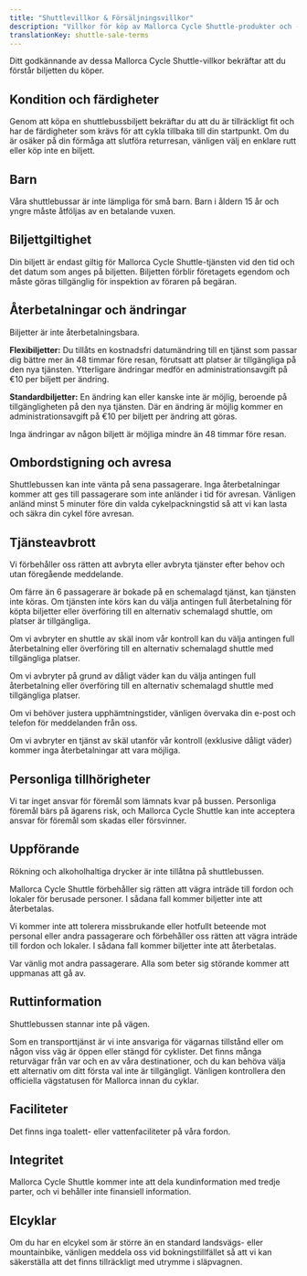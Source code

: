```yaml
---
title: "Shuttlevillkor & Försäljningsvillkor"
description: "Villkor för köp av Mallorca Cycle Shuttle-produkter och -tjänster."
translationKey: shuttle-sale-terms
---
```


Ditt godkännande av dessa Mallorca Cycle Shuttle-villkor bekräftar att du förstår biljetten du köper.

## Kondition och färdigheter

Genom att köpa en shuttlebussbiljett bekräftar du att du är tillräckligt fit och har de färdigheter som krävs för att cykla tillbaka till din startpunkt. Om du är osäker på din förmåga att slutföra returresan, vänligen välj en enklare rutt eller köp inte en biljett.

## Barn

Våra shuttlebussar är inte lämpliga för små barn. Barn i åldern 15 år och yngre måste åtföljas av en betalande vuxen.

## Biljettgiltighet

Din biljett är endast giltig för Mallorca Cycle Shuttle-tjänsten vid den tid och det datum som anges på biljetten. Biljetten förblir företagets egendom och måste göras tillgänglig för inspektion av föraren på begäran.

## Återbetalningar och ändringar

Biljetter är inte återbetalningsbara.

**Flexibiljetter:** Du tillåts en kostnadsfri datumändring till en tjänst som passar dig bättre mer än 48 timmar före resan, förutsatt att platser är tillgängliga på den nya tjänsten. Ytterligare ändringar medför en administrationsavgift på €10 per biljett per ändring.

**Standardbiljetter:** En ändring kan eller kanske inte är möjlig, beroende på tillgängligheten på den nya tjänsten. Där en ändring är möjlig kommer en administrationsavgift på €10 per biljett per ändring att göras.

Inga ändringar av någon biljett är möjliga mindre än 48 timmar före resan.

## Ombordstigning och avresa

Shuttlebussen kan inte vänta på sena passagerare. Inga återbetalningar kommer att ges till passagerare som inte anländer i tid för avresan. Vänligen anländ minst 5 minuter före din valda cykelpackningstid så att vi kan lasta och säkra din cykel före avresan.

## Tjänsteavbrott

Vi förbehåller oss rätten att avbryta eller avbryta tjänster efter behov och utan föregående meddelande.

Om färre än 6 passagerare är bokade på en schemalagd tjänst, kan tjänsten inte köras. Om tjänsten inte körs kan du välja antingen full återbetalning för köpta biljetter eller överföring till en alternativ schemalagd shuttle, om platser är tillgängliga.

Om vi avbryter en shuttle av skäl inom vår kontroll kan du välja antingen full återbetalning eller överföring till en alternativ schemalagd shuttle med tillgängliga platser.

Om vi avbryter på grund av dåligt väder kan du välja antingen full återbetalning eller överföring till en alternativ schemalagd shuttle med tillgängliga platser.

Om vi behöver justera upphämtningstider, vänligen övervaka din e-post och telefon för meddelanden från oss.

Om vi avbryter en tjänst av skäl utanför vår kontroll (exklusive dåligt väder) kommer inga återbetalningar att vara möjliga.

## Personliga tillhörigheter

Vi tar inget ansvar för föremål som lämnats kvar på bussen. Personliga föremål bärs på ägarens risk, och Mallorca Cycle Shuttle kan inte acceptera ansvar för föremål som skadas eller försvinner.

## Uppförande

Rökning och alkoholhaltiga drycker är inte tillåtna på shuttlebussen.

Mallorca Cycle Shuttle förbehåller sig rätten att vägra inträde till fordon och lokaler för berusade personer. I sådana fall kommer biljetter inte att återbetalas.

Vi kommer inte att tolerera missbrukande eller hotfullt beteende mot personal eller andra passagerare och förbehåller oss rätten att vägra inträde till fordon och lokaler. I sådana fall kommer biljetter inte att återbetalas.

Var vänlig mot andra passagerare. Alla som beter sig störande kommer att uppmanas att gå av.

## Ruttinformation

Shuttlebussen stannar inte på vägen.

Som en transporttjänst är vi inte ansvariga för vägarnas tillstånd eller om någon viss väg är öppen eller stängd för cyklister. Det finns många returvägar från var och en av våra destinationer, och du kan behöva välja ett alternativ om ditt första val inte är tillgängligt. Vänligen kontrollera den officiella vägstatusen för Mallorca innan du cyklar.

## Faciliteter

Det finns inga toalett- eller vattenfaciliteter på våra fordon.

## Integritet

Mallorca Cycle Shuttle kommer inte att dela kundinformation med tredje parter, och vi behåller inte finansiell information.

## Elcyklar

Om du har en elcykel som är större än en standard landsvägs- eller mountainbike, vänligen meddela oss vid bokningstillfället så att vi kan säkerställa att det finns tillräckligt med utrymme i släpvagnen.
